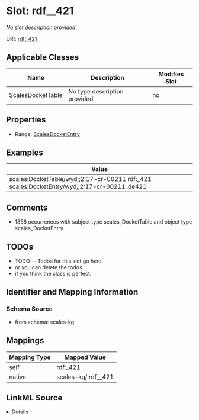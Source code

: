 

# Slot: rdf__421


_No slot description provided_





URI: [rdf:_421](http://www.w3.org/1999/02/22-rdf-syntax-ns#_421)



<!-- no inheritance hierarchy -->





## Applicable Classes

| Name | Description | Modifies Slot |
| --- | --- | --- |
| [ScalesDocketTable](../classes/ScalesDocketTable.md) | No type description provided |  no  |







## Properties

* Range: [ScalesDocketEntry](../classes/ScalesDocketEntry.md)






## Examples

| Value |
| --- |
| scales:DocketTable/wyd;;2:17-cr-00211 rdf:_421 scales:DocketEntry/wyd;;2:17-cr-00211_de421 |

## Comments

* 1858 occurrences with subject type scales_DocketTable and object type scales_DocketEntry.

## TODOs

* TODO -- Todos for this slot go here
* or you can delete the todos
* if you think the class is perfect.

## Identifier and Mapping Information







### Schema Source


* from schema: scales-kg




## Mappings

| Mapping Type | Mapped Value |
| ---  | ---  |
| self | rdf:_421 |
| native | scales-kg/:rdf__421 |




## LinkML Source

<details>
```yaml
name: rdf__421
description: No slot description provided
todos:
- TODO -- Todos for this slot go here
- or you can delete the todos
- if you think the class is perfect.
comments:
- 1858 occurrences with subject type scales_DocketTable and object type scales_DocketEntry.
examples:
- value: scales:DocketTable/wyd;;2:17-cr-00211 rdf:_421 scales:DocketEntry/wyd;;2:17-cr-00211_de421
from_schema: scales-kg
rank: 1000
slot_uri: rdf:_421
alias: rdf__421
domain_of:
- scales_DocketTable
range: scales_DocketEntry

```
</details>